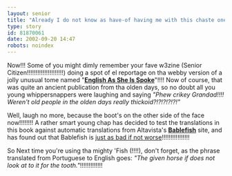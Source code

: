 ```yaml
---
layout: senior
title: "Already I do not know as have-of having me with this chaste one of people"!!!!!!!!!
type: story
id: 81870061
date: 2002-09-20 14:47
robots: noindex
---
```


Now!!! Some of you might dimly remember your fave w3zine (Senior Citizen!!!!!!!!!!!!!!!!!!!!!) doing a spot of el reportage on tha webby version of a jolly unusual tome named "<b><a href="http://seniorcitizen.blogspot.com/2000_12_10_seniorcitizen_archive.html#1627893" title="'The pains come at horse and turn one's self at foot'!!!!!!!!!!">English As She Is Spoke</a></b>"!!!! Now of course, that was quite an ancient publication from tha olden days, so no doubt all you young whippersnappers were laughing and saying <i>"Phew crikey Grandad!!!! Weren't old people in the olden days really thickoid?!?!?!?!?!"</i>

Well, laugh no more, because the boot's on the other side of the face now!!!!!!!! A rather smart young chap has decided to test the translations in this book against automatic translations from Altavista's <a href="http://babelfish.altavista.com/tr" title="Phrase-book-tastic!!!!"><b>Bablefish</b></a> site, and has found out that Bablefish is <a href="http://www.zompist.com/spoke.html" title="'This lake seems me well piscoso. We go to fish stops in amusing them to me them'!!!!!!!!!!!!!!!!">just as bad if not worse</a>!!!!!!!!!!!!!!!!

So Next time you're using tha mighty 'Fish (!!!!), don't forget, as the phrase translated from Portuguese to English goes: <i>"The given horse if does not look at to it for the tooth."</i>!!!!!!!!!!!!!
<div style="clear: both;"></div>
